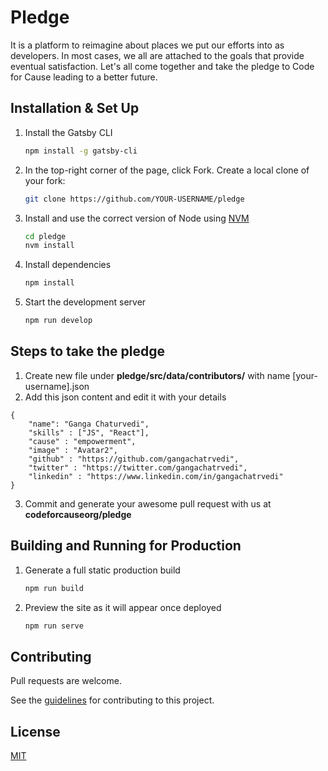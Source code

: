 # Pledge

It is a platform to reimagine about places we put our efforts into as developers. In most cases, we all are attached to the goals that provide eventual satisfaction. Let's all come together and take the pledge to Code for Cause leading to a better future.

## Installation & Set Up

1. Install the Gatsby CLI

   ```sh
   npm install -g gatsby-cli
   ```

2. In the top-right corner of the page, click Fork. Create a local clone of your fork:

   ```sh
   git clone https://github.com/YOUR-USERNAME/pledge
    ```


3. Install and use the correct version of Node using [NVM](https://github.com/nvm-sh/nvm)

   ```sh
   cd pledge
   nvm install
   ```

3. Install dependencies

   ```sh
   npm install
   ```

4. Start the development server

   ```sh
   npm run develop
   ```
   
## Steps to take the pledge

1. Create new file under **pledge/src/data/contributors/** with name [your-username].json
2. Add this json content and edit it with your details
```
{
    "name": "Ganga Chaturvedi",
    "skills" : ["JS", "React"],
    "cause" : "empowerment",
    "image" : "Avatar2",
    "github" : "https://github.com/gangachatrvedi",
    "twitter" : "https://twitter.com/gangachatrvedi",
    "linkedin" : "https://www.linkedin.com/in/gangachatrvedi"
}
```
3. Commit and generate your awesome pull request with us at **codeforcauseorg/pledge**

## Building and Running for Production

1. Generate a full static production build

   ```sh
   npm run build
   ```

1. Preview the site as it will appear once deployed

   ```sh
   npm run serve
   ```

## Contributing
Pull requests are welcome.

See the [guidelines](contributing.md) for contributing to this project.


## License
[MIT](https://choosealicense.com/licenses/mit/)
